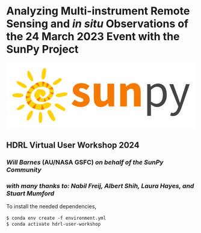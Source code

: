 # Analyzing Multi-instrument Remote Sensing and *in situ* Observations of the 24 March 2023 Event with the SunPy Project

![sunpy logo](images/sunpy_logo_landscape.png)

## HDRL Virtual User Workshop 2024

### *Will Barnes* (AU/NASA GSFC) *on behalf of the SunPy Community*

### *with many thanks to: Nabil Freij, Albert Shih, Laura Hayes, and Stuart Mumford*

To install the needed dependencies,

```shell
$ conda env create -f environment.yml
$ conda activate hdrl-user-workshop
```